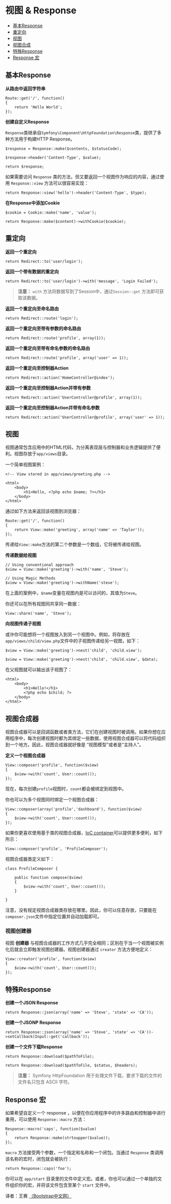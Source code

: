 # 视图 & Response

- [基本Response](#basic-responses)
- [重定向](#redirects)
- [视图](#views)
- [视图合成](#view-composers)
- [特殊Response](#special-responses)
- [Response 宏](#response-macros)

<a name="basic-responses"></a>
## 基本Response

**从路由中返回字符串**

	Route::get('/', function()
	{
		return 'Hello World';
	});

**创建自定义Response**

`Response`类继承自`Symfony\Component\HttpFoundation\Response`类，提供了多种方法用于构建HTTP Response。

	$response = Response::make($contents, $statusCode);

	$response->header('Content-Type', $value);

	return $response;

如果需要访问 `Response` 类的方法，但又要返回一个视图作为响应的内容，通过使用 `Response::view` 方法可以很容易实现：

	return Response::view('hello')->header('Content-Type', $type);

**在Response中添加Cookie**

	$cookie = Cookie::make('name', 'value');

	return Response::make($content)->withCookie($cookie);

<a name="redirects"></a>
## 重定向

**返回一个重定向**

	return Redirect::to('user/login');

**返回一个带有数据的重定向**

	return Redirect::to('user/login')->with('message', 'Login Failed');

> **注意：** `with` 方法将数据写到了Session中，通过`Session::get` 方法即可获取该数据。

**返回一个重定向至命名路由**

	return Redirect::route('login');

**返回一个重定向至带有参数的命名路由**

	return Redirect::route('profile', array(1));

**返回一个重定向至带有命名参数的命名路由**

	return Redirect::route('profile', array('user' => 1));

**返回一个重定向至控制器Action**

	return Redirect::action('HomeController@index');

**返回一个重定向至控制器Action并带有参数**

	return Redirect::action('UserController@profile', array(1));

**返回一个重定向至控制器Action并带有命名参数**

	return Redirect::action('UserController@profile', array('user' => 1));

<a name="views"></a>
## 视图

视图通常包含应用中的HTML代码，为分离表现层与控制器和业务逻辑提供了便利。视图存放于`app/views`目录。

一个简单视图案例：

	<!-- View stored in app/views/greeting.php -->

	<html>
		<body>
			<h1>Hello, <?php echo $name; ?></h1>
		</body>
	</html>

通过如下方法来返回该视图到浏览器：

	Route::get('/', function()
	{
		return View::make('greeting', array('name' => 'Taylor'));
	});

传递给`View::make`方法的第二个参数是一个数组，它将被传递给视图。

**传递数据给视图**

	// Using conventional approach
	$view = View::make('greeting')->with('name', 'Steve');

	// Using Magic Methods
	$view = View::make('greeting')->withName('steve');

在上面的案例中，`$name`变量在视图内是可以访问的，其值为`Steve`。

你还可以在所有视图同共享同一数据：

	View::share('name', 'Steve');

**向视图传递子视图**

或许你可能想将一个视图放入到另一个视图中。例如，将存放在`app/views/child/view.php`文件中的子视图传递给另一视图，如下：

	$view = View::make('greeting')->nest('child', 'child.view');

	$view = View::make('greeting')->nest('child', 'child.view', $data);

在父视图就可以输出该子视图了：

	<html>
		<body>
			<h1>Hello!</h1>
			<?php echo $child; ?>
		</body>
	</html>

<a name="view-composers"></a>
## 视图合成器

视图合成器可以是回调函数或者类方法，它们在创建视图时被调用。如果你想在应用程序中，每次创建视图时都为其绑定一些数据，使用视图合成器可以将代码组织到一个地方。因此，视图合成器就好像是 “视图模型”或者是“主持人”。

**定义一个视图合成器**

	View::composer('profile', function($view)
	{
		$view->with('count', User::count());
	});

现在，每次创建`profile`视图时，`count`都会被绑定到视图中。

你也可以为多个视图同时绑定一个视图合成器：

    View::composer(array('profile','dashboard'), function($view)
    {
        $view->with('count', User::count());
    });

如果你更喜欢使用基于类的视图合成器，[IoC container](/docs/ioc)可以提供更多便利，如下所示：

	View::composer('profile', 'ProfileComposer');

视图合成器类定义如下：

	class ProfileComposer {

		public function compose($view)
		{
			$view->with('count', User::count());
		}

	}

注意，没有规定视图合成器类存放在哪里。因此，你可以任意存放，只要能在`composer.json`文件中指定位置并自动加载即可。

### 视图创建器

视图 **创建器** 与视图合成器的工作方式几乎完全相同；区别在于当一个视图被实例化后就会立即触发视图创建器。视图创建器通过 `creator` 方法方便地定义：

	View::creator('profile', function($view)
	{
		$view->with('count', User::count());
	});

<a name="special-responses"></a>
## 特殊Response

**创建一个JSON Response**

	return Response::json(array('name' => 'Steve', 'state' => 'CA'));

**创建一个JSONP Response**

	return Response::json(array('name' => 'Steve', 'state' => 'CA'))->setCallback(Input::get('callback'));

**创建一个文件下载Response**

	return Response::download($pathToFile);

	return Response::download($pathToFile, $status, $headers);

> **注意：** Symfony HttpFoundation 用于处理文件下载，要求下载的文件的文件名只包含 ASCII 字符。

<a name="response-macros"></a>
## Response 宏

如果希望自定义一个 response ，以便在你应用程序中的许多路由和控制器中进行重用，可以使用 `Response::macro` 方法：

	Response::macro('caps', function($value)
	{
		return Response::make(strtoupper($value));
	});

`macro` 方法接受两个参数，一个指定和名称和一个闭包。当通过 `Response` 类调用该名称的宏时，闭包就会被执行：

	return Response::caps('foo');

你可以在 `app/start` 目录里的文件中定义宏。或者，你也可以通过一个单独的文件组织你的宏，并将该文件包含至某个 `start` 文件中。

译者：王赛  [（Bootstrap中文网）](http://www.bootcss.com)
